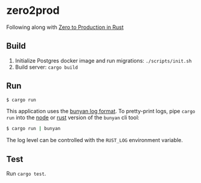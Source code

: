 # zero2prod

Following along with [Zero to Production in Rust](https://www.zero2prod.com/)

## Build

1. Initialize Postgres docker image and run migrations: `./scripts/init.sh`
2. Build server: `cargo build`

## Run

```bash
$ cargo run
```

This application uses the [bunyan log format][bunyan-format]. To pretty-print logs, pipe `cargo run` into the [node][node-bunyan] or [rust][bunyan-rs] version of the `bunyan` cli tool:

```bash
$ cargo run | bunyan
```

The log level can be controlled with the `RUST_LOG` environment variable.

## Test

Run `cargo test`.

[bunyan-format]: https://github.com/trentm/node-bunyan#log-record-fields
[node-bunyan]: https://github.com/trentm/node-bunyan
[bunyan-rs]: https://github.com/LukeMathWalker/bunyan
